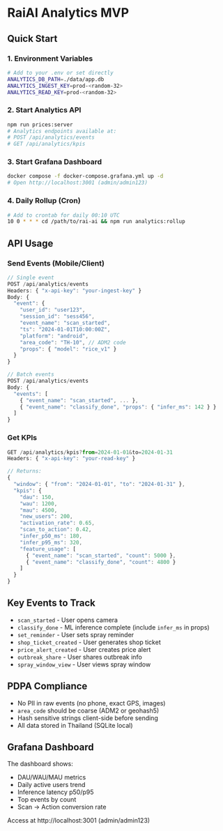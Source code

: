 # RaiAI Analytics MVP

## Quick Start

### 1. Environment Variables
```bash
# Add to your .env or set directly
ANALYTICS_DB_PATH=./data/app.db
ANALYTICS_INGEST_KEY=prod-<random-32>
ANALYTICS_READ_KEY=prod-<random-32>
```

### 2. Start Analytics API
```bash
npm run prices:server
# Analytics endpoints available at:
# POST /api/analytics/events
# GET /api/analytics/kpis
```

### 3. Start Grafana Dashboard
```bash
docker compose -f docker-compose.grafana.yml up -d
# Open http://localhost:3001 (admin/admin123)
```

### 4. Daily Rollup (Cron)
```bash
# Add to crontab for daily 00:10 UTC
10 0 * * * cd /path/to/rai-ai && npm run analytics:rollup
```

## API Usage

### Send Events (Mobile/Client)
```typescript
// Single event
POST /api/analytics/events
Headers: { "x-api-key": "your-ingest-key" }
Body: {
  "event": {
    "user_id": "user123",
    "session_id": "sess456", 
    "event_name": "scan_started",
    "ts": "2024-01-01T10:00:00Z",
    "platform": "android",
    "area_code": "TH-10", // ADM2 code
    "props": { "model": "rice_v1" }
  }
}

// Batch events
POST /api/analytics/events
Body: {
  "events": [
    { "event_name": "scan_started", ... },
    { "event_name": "classify_done", "props": { "infer_ms": 142 } }
  ]
}
```

### Get KPIs
```typescript
GET /api/analytics/kpis?from=2024-01-01&to=2024-01-31
Headers: { "x-api-key": "your-read-key" }

// Returns:
{
  "window": { "from": "2024-01-01", "to": "2024-01-31" },
  "kpis": {
    "dau": 150,
    "wau": 1200,
    "mau": 4500,
    "new_users": 200,
    "activation_rate": 0.65,
    "scan_to_action": 0.42,
    "infer_p50_ms": 180,
    "infer_p95_ms": 320,
    "feature_usage": [
      { "event_name": "scan_started", "count": 5000 },
      { "event_name": "classify_done", "count": 4800 }
    ]
  }
}
```

## Key Events to Track

- `scan_started` - User opens camera
- `classify_done` - ML inference complete (include `infer_ms` in props)
- `set_reminder` - User sets spray reminder
- `shop_ticket_created` - User generates shop ticket
- `price_alert_created` - User creates price alert
- `outbreak_share` - User shares outbreak info
- `spray_window_view` - User views spray window

## PDPA Compliance

- No PII in raw events (no phone, exact GPS, images)
- `area_code` should be coarse (ADM2 or geohash5)
- Hash sensitive strings client-side before sending
- All data stored in Thailand (SQLite local)

## Grafana Dashboard

The dashboard shows:
- DAU/WAU/MAU metrics
- Daily active users trend
- Inference latency p50/p95
- Top events by count
- Scan → Action conversion rate

Access at http://localhost:3001 (admin/admin123)
